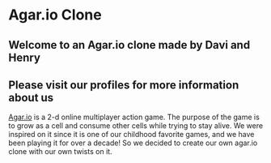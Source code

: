 <h1> Agar.io Clone </h1>

<h2> Welcome to an Agar.io clone made by Davi and Henry </h2>

<h2> Please visit our profiles for more information about us </h2>

[Agar.io](https://agar.io) is a 2-d online multiplayer action game. The purpose of the game is to grow as a cell and consume other cells while trying to stay alive. We were inspired on it since it is one of our childhood favorite games, and we have been playing it for over a decade! So we decided to create our own agar.io clone with our own twists on it. 

